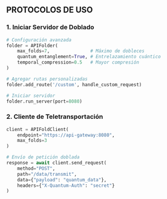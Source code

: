 ## PROTOCOLOS DE USO

### 1. Iniciar Servidor de Doblado
```python
# Configuración avanzada
folder = APIFolder(
    max_folds=7,               # Máximo de dobleces
    quantum_entanglement=True, # Entrelazamiento cuántico
    temporal_compression=0.5   # Mayor compresión
)

# Agregar rutas personalizadas
folder.add_route('/custom', handle_custom_request)

# Iniciar servidor
folder.run_server(port=8080)
```

### 2. Cliente de Teletransportación
```python
client = APIFoldClient(
    endpoint="https://api-gateway:8080",
    max_folds=3
)

# Envío de petición doblada
response = await client.send_request(
    method="POST",
    path="/data/transmit",
    data={"payload": "quantum_data"},
    headers={"X-Quantum-Auth": "secret"}
)
